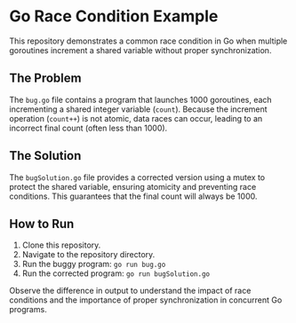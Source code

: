# Go Race Condition Example

This repository demonstrates a common race condition in Go when multiple goroutines increment a shared variable without proper synchronization.

## The Problem
The `bug.go` file contains a program that launches 1000 goroutines, each incrementing a shared integer variable (`count`).  Because the increment operation (`count++`) is not atomic, data races can occur, leading to an incorrect final count (often less than 1000).

## The Solution
The `bugSolution.go` file provides a corrected version using a mutex to protect the shared variable, ensuring atomicity and preventing race conditions.  This guarantees that the final count will always be 1000.

## How to Run
1. Clone this repository.
2. Navigate to the repository directory.
3. Run the buggy program: `go run bug.go`
4. Run the corrected program: `go run bugSolution.go`

Observe the difference in output to understand the impact of race conditions and the importance of proper synchronization in concurrent Go programs.